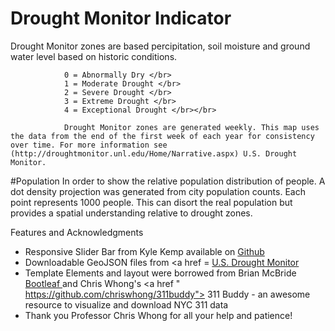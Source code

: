 # Drought Monitor Indicator
Drought Monitor zones are based percipitation, soil moisture and ground water level based on historic conditions. 

                0 = Abnormally Dry </br>
                1 = Moderate Drought </br>
                2 = Severe Drought </br>
                3 = Extreme Drought </br>
                4 = Exceptional Drought </br></br>

                Drought Monitor zones are generated weekly. This map uses the data from the end of the first week of each year for consistency over time. For more information see (http://droughtmonitor.unl.edu/Home/Narrative.aspx) U.S. Drought Monitor. 
                
#Population
    In order to show the relative population distribution of people. A dot density projection was generated from city population counts. Each point represents 1000 people. This can disort the real population but provides a spatial understanding relative to drought zones. 

Features and Acknowledgments
                  <ul class="list-group">
                    <li class="list-group-item">Responsive Slider Bar from Kyle Kemp available on <a href = "https://github.com/seiyria/bootstrap-slider"> Github </a> </li>
                    <li class="list-group-item">Downloadable GeoJSON files from <a href = <a href="http://droughtmonitor.unl.edu"> U.S. Drought Monitor </a></li>
                    <li class="list-group-item">Template Elements and layout were borrowed from Brian McBride <a href = "https://github.com/bmcbride/bootleaf"> Bootleaf </a> and Chris Whong's <a href " https://github.com/chriswhong/311buddy"> 311 Buddy </a> - an awesome resource to visualize and download NYC 311 data </a></li>
                     <li class="list-group-item">Thank you Professor Chris Whong for all your help and patience!</a></li>
